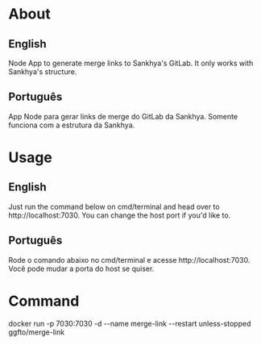 # About
## English
Node App to generate merge links to Sankhya's GitLab. It only works with Sankhya's structure.

## Português
App Node para gerar links de merge do GitLab da Sankhya. Somente funciona com a estrutura da Sankhya.

# Usage

## English
Just run the command below on cmd/terminal and head over to http://localhost:7030. You can change the host port if you'd like to.

## Português
Rode o comando abaixo no cmd/terminal e acesse http://localhost:7030. Você pode mudar a porta do host se quiser.

# Command
docker run -p 7030:7030 -d --name merge-link --restart unless-stopped ggfto/merge-link
